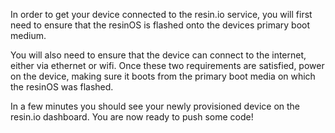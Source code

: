 In order to get your device connected to the resin.io service, you will first need to ensure that the resinOS is flashed onto the devices primary boot medium.

You will also need to ensure that the device can connect to the internet, either via ethernet or wifi. Once these two requirements are satisfied, power on the device, making sure it boots from the primary boot media on which the resinOS was flashed.

In a few minutes you should see your newly provisioned device on the resin.io dashboard. You are now ready to push some code!
